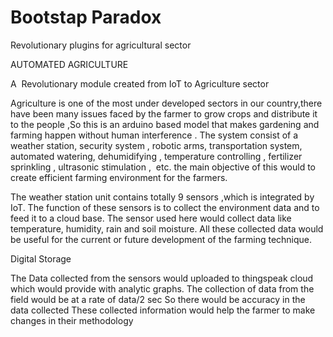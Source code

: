 # Bootstap Paradox
Revolutionary plugins for agricultural sector

AUTOMATED AGRICULTURE

A  Revolutionary module created from IoT to Agriculture sector

Agriculture is one of the most under developed sectors in our country,there have been many issues faced by the farmer to grow crops and distribute it to the people ,So this is an arduino based model that makes gardening and farming happen without human interference . The system consist of a weather station, security system , robotic arms, transportation system, automated watering, dehumidifying , temperature controlling , fertilizer sprinkling , ultrasonic stimulation ,  etc.
     the main objective of this would to create efficient farming environment for 
     the farmers.

The weather station unit contains totally 9 sensors ,which is integrated by IoT.
The function of these sensors is to collect the environment data and to feed it to a cloud base.
The sensor used here would collect data like temperature, humidity, rain and soil moisture.
All these collected data would be useful for the current or future development of the farming technique.

Digital Storage

The Data collected from the sensors would uploaded to thingspeak cloud 
      which would provide with analytic graphs.
      The collection of data from the field would be at a rate of data/2 sec
      So there would be accuracy in the data collected
      These collected information would help the farmer to make changes in
      their methodology  

